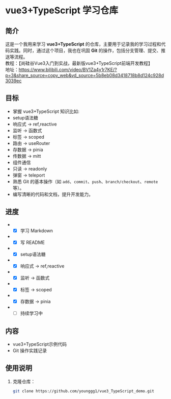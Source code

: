 # vue3+TypeScript 学习仓库

## 简介
这是一个我用来学习 **vue3+TypeScript** 的仓库，主要用于记录我的学习过程和代码实践。同时，通过这个项目，我也在巩固 **Git** 的操作，包括分支管理、提交、推送等流程。  
教程：【尚硅谷Vue3入门到实战，最新版vue3+TypeScript前端开发教程】  
地址：https://www.bilibili.com/video/BV1Za4y1r7KE/?p=3&share_source=copy_web&vd_source=5b8eb08d3418718b8d124c928d3039ec
## 目标
- 掌握 vue3+TypeScript 知识比如:
- setup语法糖
- 响应式 -> ref,reactive
- 监听 -> 函数式
- 标签 -> scoped
- 路由 -> useRouter
- 存数据 -> pinia
- 传数据 -> mitt
- 组件通信 
- 只读 -> readonly
- 弹窗 -> teleport
- 熟悉 Git 的基本操作（如 `add`、`commit`、`push`、`branch/checkout`、`remote`等）。
- 编写清晰的代码和文档，提升开发能力。
## 进度
- - [x] 学习 Markdown
- - [x] 写 README
- - [x] setup语法糖
- - [x] 响应式 -> ref,reactive
- - [x] 监听 -> 函数式
- - [x] 标签 -> scoped
- - [x] 存数据 -> pinia
- - [ ] 持续学习中
## 内容
- vue3+TypeScript示例代码
- Git 操作实践记录

## 使用说明
1. 克隆仓库：
   ```bash
   git clone https://github.com/younggg1/vue3_TypeScript_demo.git